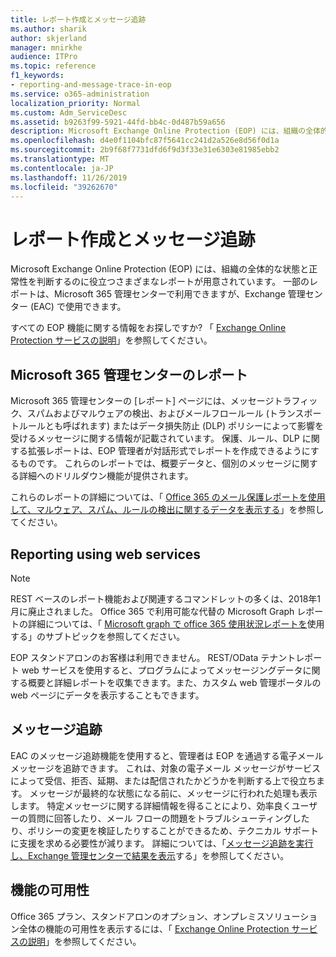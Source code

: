 ```yaml
---
title: レポート作成とメッセージ追跡
ms.author: sharik
author: skjerland
manager: mnirkhe
audience: ITPro
ms.topic: reference
f1_keywords:
- reporting-and-message-trace-in-eop
ms.service: o365-administration
localization_priority: Normal
ms.custom: Adm_ServiceDesc
ms.assetid: b9263f99-5921-44fd-bb4c-0d487b59a656
description: Microsoft Exchange Online Protection (EOP) には、組織の全体的な状態と正常性を判断するのに役立つさまざまなレポートが用意されています。 一部のレポートは、Microsoft 365 管理センターで利用できますが、Exchange 管理センター (EAC) で使用できます。
ms.openlocfilehash: d4e0f1104bfc87f5641cc241d2a526e8d56f0d1a
ms.sourcegitcommit: 2b9f68f7731dfd6f9d3f33e31e6303e81985ebb2
ms.translationtype: MT
ms.contentlocale: ja-JP
ms.lasthandoff: 11/26/2019
ms.locfileid: "39262670"
---
```

# <a name="reporting-and-message-trace"></a>レポート作成とメッセージ追跡

Microsoft Exchange Online Protection (EOP) には、組織の全体的な状態と正常性を判断するのに役立つさまざまなレポートが用意されています。 一部のレポートは、Microsoft 365 管理センターで利用できますが、Exchange 管理センター (EAC) で使用できます。

すべての EOP 機能に関する情報をお探しですか? 「 [Exchange Online Protection サービスの説明](exchange-online-protection-service-description.md)」を参照してください。

## <a name="microsoft-365-admin-center-reports"></a>Microsoft 365 管理センターのレポート

Microsoft 365 管理センターの [レポート] ページには、メッセージトラフィック、スパムおよびマルウェアの検出、およびメールフロールール (トランスポートルールとも呼ばれます) またはデータ損失防止 (DLP) ポリシーによって影響を受けるメッセージに関する情報が記載されています。 保護、ルール、DLP に関する拡張レポートは、EOP 管理者が対話形式でレポートを作成できるようにするものです。 これらのレポートでは、概要データと、個別のメッセージに関する詳細へのドリルダウン機能が提供されます。

これらのレポートの詳細については、「 [Office 365 のメール保護レポートを使用して、マルウェア、スパム、ルールの検出に関するデータを表示する](https://docs.microsoft.com/exchange/monitoring/use-mail-protection-reports)」を参照してください。

## <a name="reporting-using-web-services"></a>Reporting using web services

> [!NOTE]
> REST ベースのレポート機能および関連するコマンドレットの多くは、2018年1月に廃止されました。 Office 365 で利用可能な代替の Microsoft Graph レポートの詳細については、「 [Microsoft graph で office 365 使用状況レポートを](https://go.microsoft.com/fwlink/p/?LinkID=865135)使用する」のサブトピックを参照してください。

EOP スタンドアロンのお客様は利用できません。 REST/OData テナントレポート web サービスを使用すると、プログラムによってメッセージングデータに関する概要と詳細レポートを収集できます。また、カスタム web 管理ポータルの web ページにデータを表示することもできます。

## <a name="message-trace"></a>メッセージ追跡

EAC のメッセージ追跡機能を使用すると、管理者は EOP を通過する電子メールメッセージを追跡できます。 これは、対象の電子メール メッセージがサービスによって受信、拒否、延期、または配信されたかどうかを判断する上で役立ちます。 メッセージが最終的な状態になる前に、メッセージに行われた処理も表示します。 特定メッセージに関する詳細情報を得ることにより、効率良くユーザーの質問に回答したり、メール フローの問題をトラブルシューティングしたり、ポリシーの変更を検証したりすることができるため、テクニカル サポートに支援を求める必要性が減ります。 詳細については、「[メッセージ追跡を実行し、Exchange 管理センターで結果を表示](https://docs.microsoft.com/exchange/monitoring/trace-an-email-message/run-a-message-trace-and-view-results)する」を参照してください。

## <a name="feature-availability"></a>機能の可用性

Office 365 プラン、スタンドアロンのオプション、オンプレミスソリューション全体の機能の可用性を表示するには、「 [Exchange Online Protection サービスの説明](exchange-online-protection-service-description.md)」を参照してください。
